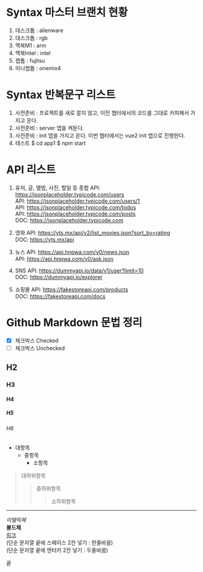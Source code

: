 # Syntax 마스터 브랜치 현황

  1. 데스크톱 : alienware
  1. 데스크톱 : rgb
  1. 맥북M1 : arm
  1. 맥북Intel : intel
  1. 랩톱 : fujitsu
  1. 미니랩톱 : onemix4

# Syntax 반복문구 리스트

  1. 사전준비 : 프로젝트를 새로 깔지 않고, 이전 챕터에서의 코드를 그대로 카피해서 가지고 온다.
  1. 사전준비 : server 앱을 켜둔다.
  1. 사전준비 : init 앱을 가지고 온다.
    이번 챕터에서는 vue2 init 앱으로 진행한다.
  1. 테스트
    $ cd app1
    $ npm start

# API 리스트

  1. 유저, 글, 앨범, 사진, 할일 등 종합
    API: https://jsonplaceholder.typicode.com/users  
    API: https://jsonplaceholder.typicode.com/users/1  
    API: https://jsonplaceholder.typicode.com/todos  
    API: https://jsonplaceholder.typicode.com/posts  
    DOC: https://jsonplaceholder.typicode.com  

  1. 영화
    API: https://yts.mx/api/v2/list_movies.json?sort_by=rating  
    DOC: https://yts.mx/api  

  1. 뉴스
    API: https://api.hnpwa.com/v0/news.json  
    API: https://api.hnpwa.com/v0/ask.json  

  1. SNS
    API: https://dummyapi.io/data/v1/user?limit=10  
    DOC: https://dummyapi.io/explorer  

  1. 쇼핑몰
    API: https://fakestoreapi.com/products  
    DOC: https://fakestoreapi.com/docs  

# Github Markdown 문법 정리

* [x] 체크박스 Checked
* [ ] 체크박스 Unchecked

## H2

### H3

#### H4

##### H5

###### H6

- 대항목
  - 중항목 
    - 소항목

> 대하위항목
>
> > 중하위항목
> > 
> > > 소하위항목
> > >
    
---

_이탤릭체_  
**볼드체**  
[링크](https://jsontype.github.io/home/)  
(단순 문자열 끝에 스페이스 2칸 넣기 : 한줄바꿈)  
(단순 문자열 끝에 엔터키 2칸 넣기 : 두줄바꿈)

끝
